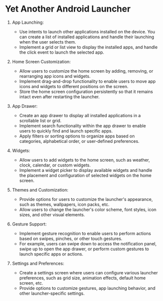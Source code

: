 # Yet Another Android Launcher

1. App Launching:
    - Use intents to launch other applications installed on the device. You can create a list of installed applications and handle their launching when the user selects them.
    - Implement a grid or list view to display the installed apps, and handle the click event to launch the selected app.

1. Home Screen Customization:
    - Allow users to customize the home screen by adding, removing, or rearranging app icons and widgets.
    - Implement drag-and-drop functionality to enable users to move app icons and widgets to different positions on the screen.
    - Store the home screen configuration persistently so that it remains intact even after restarting the launcher.

1. App Drawer:
    - Create an app drawer to display all installed applications in a scrollable list or grid.
    - Implement search functionality within the app drawer to enable users to quickly find and launch specific apps.
    - Apply filters or sorting options to organize apps based on categories, alphabetical order, or user-defined preferences.

1. Widgets:
    - Allow users to add widgets to the home screen, such as weather, clock, calendar, or custom widgets.
    - Implement a widget picker to display available widgets and handle the placement and configuration of selected widgets on the home screen.

1. Themes and Customization:
    - Provide options for users to customize the launcher's appearance, such as themes, wallpapers, icon packs, etc.
    - Allow users to change the launcher's color scheme, font styles, icon sizes, and other visual elements.

1. Gesture Support:
    - Implement gesture recognition to enable users to perform actions based on swipes, pinches, or other touch gestures.
    - For example, users can swipe down to access the notification panel, swipe up to open the app drawer, or perform custom gestures to launch specific apps or actions.

1. Settings and Preferences:
    - Create a settings screen where users can configure various launcher preferences, such as grid size, animation effects, default home screen, etc.
    - Provide options to customize gestures, app launching behavior, and other launcher-specific settings.
